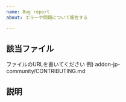 ```yaml
---
name: Bug report
about: エラーや問題について報告する

---
```


## 該当ファイル

ファイルのURLを書いてください
例) addon-jp-community/CONTRIBUTING.md

## 説明

<!--
エラーや問題についてできるだけ詳細に書いてください。
コードのエラーならば、実際の結果と期待する結果を書いてください
-->
